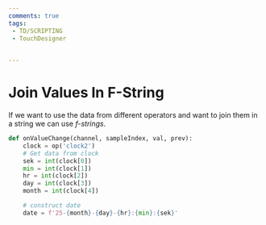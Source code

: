 ```yaml
---
comments: true
tags:
 - TD/SCRIPTING
 - TouchDesigner
 

---
```


# Join Values In F-String
If we want to use the data from different operators and want to join them in a string we can use *f-strings*.

```py
def onValueChange(channel, sampleIndex, val, prev):
	clock = op('clock2')
	# Get data from clock
    sek = int(clock[0])
	min = int(clock[1])
	hr = int(clock[2])
	day = int(clock[3])
	month = int(clock[4])

    # construct date
	date = f'25-{month}-{day}-{hr}:{min}:{sek}'
```